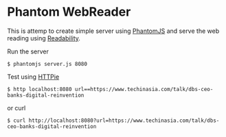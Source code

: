 # Phantom WebReader

This is attemp to create simple server using [PhantomJS](http://phantomjs.org/) and serve the web reading using [Readability](https://github.com/mozilla/readability).

Run the server
```shell
$ phantomjs server.js 8080
```

Test using [HTTPie](https://httpie.org/)
```shell
$ http localhost:8080 url==https://www.techinasia.com/talk/dbs-ceo-banks-digital-reinvention
```

or curl

```shell
$ curl http://localhost:8080?url=https://www.techinasia.com/talk/dbs-ceo-banks-digital-reinvention
```
